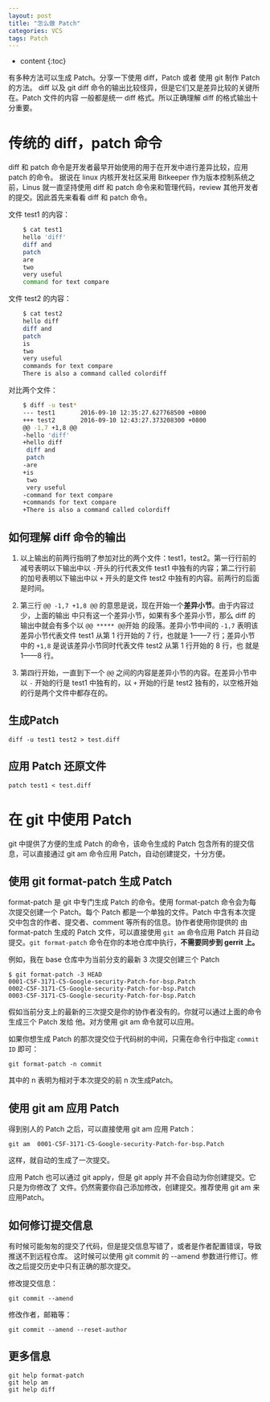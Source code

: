 ```yaml
---
layout: post
title: "怎么做 Patch"
categories: VCS
tags: Patch
---
```


* content
{:toc}

有多种方法可以生成 Patch。分享一下使用 diff，Patch 或者 使用 git 制作 Patch 的方法。
diff 以及 git diff 命令的输出比较怪异，但是它们又是差异比较的关键所在。Patch 文件的内容
一般都是统一 diff 格式。所以正确理解 diff 的格式输出十分重要。




传统的 diff，patch 命令
=======================
diff 和 patch 命令是开发者最早开始使用的用于在开发中进行差异比较，应用 patch 的命令。
据说在 linux 内核开发社区采用 Bitkeeper 作为版本控制系统之前，Linus 就一直坚持使用 diff 
和 patch 命令来和管理代码，review 其他开发者的提交。因此首先来看看 diff 和 patch 命令。

文件 test1 的内容：

```bash
    $ cat test1
    hello 'diff'
    diff and
    patch
    are
    two
    very useful
    command for text compare
```
    
文件 test2 的内容：

```bash
    $ cat test2
    hello diff
    diff and
    patch
    is
    two
    very useful
    commands for text compare
    There is also a command called colordiff
```
    
对比两个文件：

```bash
    $ diff -u test*
    --- test1       2016-09-10 12:35:27.627768500 +0800
    +++ test2       2016-09-10 12:43:27.373208300 +0800
    @@ -1,7 +1,8 @@
    -hello 'diff'
    +hello diff
     diff and
     patch
    -are
    +is
     two
     very useful
    -command for text compare
    +commands for text compare
    +There is also a command called colordiff
```
    
如何理解 diff 命令的输出
------------------------
1. 以上输出的前两行指明了参加对比的两个文件：test1，test2。第一行行前的减号表明以下输出中以
`-`开头的行代表文件 test1 中独有的内容；第二行行前的加号表明以下输出中以 `+` 开头的是文件
test2 中独有的内容。前两行的后面是时间。

2. 第三行 `@@ -1,7 +1,8 @@` 的意思是说，现在开始一个**差异小节**。由于内容过少，上面的输出
中只有这一个差异小节，如果有多个差异小节，那么 diff 的输出中就会有多个以 `@@ ***** @@`开始
的段落。差异小节中间的 `-1,7` 表明该差异小节代表文件 test1 从第 1 行开始的 7 行，也就是
1——7 行；差异小节中的 `+1,8` 是说该差异小节同时代表文件 test2 从第 1 行开始的 8 行，也
就是 1——8 行。

3. 第四行开始，一直到下一个 `@@` 之间的内容是差异小节的内容。在差异小节中以 `-` 开始的行是 
test1 中独有的，以 `+` 开始的行是 test2 独有的，以空格开始的行是两个文件中都存在的。

生成Patch
---------

    diff -u test1 test2 > test.diff
 
应用 Patch 还原文件
-----------------
    
	patch test1 < test.diff
    
在 git 中使用 Patch
======================
git 中提供了方便的生成 Patch 的命令，该命令生成的 Patch 包含所有的提交信息，可以直接通过
git am 命令应用 Patch，自动创建提交，十分方便。

使用 git format-patch 生成 Patch
---------------------------------
format-patch 是 git 中专门生成 Patch 的命令。使用 format-patch 命令会为每次提交创建一个
Patch。每个 Patch 都是一个单独的文件。Patch 中含有本次提交中包含的作者、提交者、comment
等所有的信息。协作者使用你提供的 由format-patch 生成的 Patch 文件，可以直接使用 `git am`
命令应用 Patch 并自动提交。`git format-patch` 命令在你的本地仓库中执行，**不需要同步到
gerrit 上。**

例如，我在 base 仓库中为当前分支的最新 3 次提交创建三个 Patch

    $ git format-patch -3 HEAD
    0001-C5F-3171-C5-Google-security-Patch-for-bsp.Patch
    0002-C5F-3171-C5-Google-security-Patch-for-bsp.Patch
    0003-C5F-3171-C5-Google-security-Patch-for-bsp.Patch

假如当前分支上的最新的三次提交是你的协作者没有的。你就可以通过上面的命令生成三个 Patch 发给
他。对方使用 git am 命令就可以应用。

如果你想生成 Patch 的那次提交位于代码树的中间，只需在命令行中指定 `commit ID` 即可：

    git format-patch -n commit
    
其中的 n 表明为相对于本次提交的前 n 次生成Patch。

使用 git am 应用 Patch
-----------------------
得到别人的 Patch 之后，可以直接使用 git am 应用 Patch：

    git am  0001-C5F-3171-C5-Google-security-Patch-for-bsp.Patch
    
这样，就自动的生成了一次提交。

应用 Patch 也可以通过 git apply，但是 git apply 并不会自动为你创建提交。它只是为你修改了
文件。仍然需要你自己添加修改，创建提交。推荐使用 git am 来应用Patch。

如何修订提交信息
--------------
有时候可能匆匆的提交了代码，但是提交信息写错了，或者是作者配置错误，导致推送不到远程仓库。
这时候可以使用 git commit 的 --amend 参数进行修订。修改之后提交历史中只有正确的那次提交。

修改提交信息：
        
    git commit --amend
    
修改作者，邮箱等：

    git commit --amend --reset-author


更多信息
-------
    
    git help format-patch
    git help am
    git help diff    